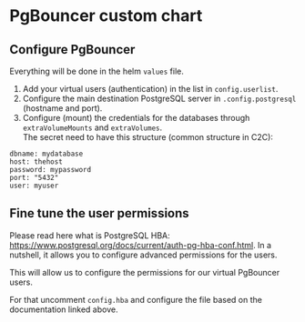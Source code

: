# PgBouncer custom chart

## Configure PgBouncer
Everything will be done in the helm `values` file.

1. Add your virtual users (authentication) in the list in `config.userlist`.
2. Configure the main destination PostgreSQL server in `.config.postgresql` (hostname and port).
3. Configure (mount) the credentials for the databases through `extraVolumeMounts` and `extraVolumes`.  
  The secret need to have this structure (common structure in C2C):
  ```
  dbname: mydatabase
  host: thehost
  password: mypassword
  port: "5432"
  user: myuser
  ```

## Fine tune the user permissions
Please read here what is PostgreSQL HBA: https://www.postgresql.org/docs/current/auth-pg-hba-conf.html. In a nutshell, it allows you to configure advanced permissions for the users.

This will allow us to configure the permissions for our virtual PgBouncer users.

For that uncomment `config.hba` and configure the file based on the documentation linked above.